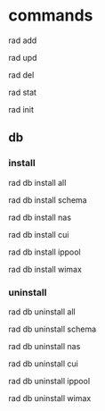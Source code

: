 
# commands

rad add

rad upd

rad del

rad stat

rad init


## db

### install

rad db install all

rad db install schema

rad db install nas

rad db install cui

rad db install ippool

rad db install wimax

### uninstall

rad db uninstall all

rad db uninstall schema

rad db uninstall nas

rad db uninstall cui

rad db uninstall ippool

rad db uninstall wimax
